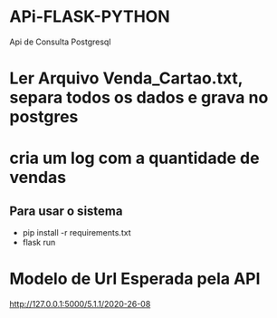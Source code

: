 # APi-FLASK-PYTHON
Api de Consulta Postgresql

# Ler Arquivo Venda_Cartao.txt, separa todos os dados e grava no postgres


# cria um log com a quantidade de vendas


## Para usar o sistema
  * pip install -r requirements.txt
  * flask run

# Modelo de Url Esperada pela API

http://127.0.0.1:5000/5.1.1/2020-26-08
